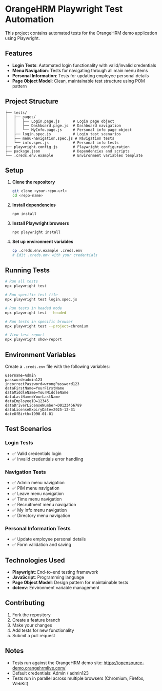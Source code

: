 # OrangeHRM Playwright Test Automation

This project contains automated tests for the OrangeHRM demo application using Playwright.

## Features

- **Login Tests**: Automated login functionality with valid/invalid credentials
- **Menu Navigation**: Tests for navigating through all main menu items
- **Personal Information**: Tests for updating employee personal details
- **Page Object Model**: Clean, maintainable test structure using POM pattern

## Project Structure

```
├── tests/
│   ├── pages/
│   │   ├── Login.page.js      # Login page object
│   │   ├── Dashboard.page.js  # Dashboard navigation
│   │   └── MyInfo.page.js     # Personal info page object
│   ├── login.spec.js          # Login test scenarios
│   ├── menu-navigation.spec.js # Navigation tests
│   └── info.spec.js           # Personal info tests
├── playwright.config.js       # Playwright configuration
├── package.json               # Dependencies and scripts
└── .creds.env.example         # Environment variables template
```

## Setup

1. **Clone the repository**
   ```bash
   git clone <your-repo-url>
   cd <repo-name>
   ```

2. **Install dependencies**
   ```bash
   npm install
   ```

3. **Install Playwright browsers**
   ```bash
   npx playwright install
   ```

4. **Set up environment variables**
   ```bash
   cp .creds.env.example .creds.env
   # Edit .creds.env with your credentials
   ```

## Running Tests

```bash
# Run all tests
npx playwright test

# Run specific test file
npx playwright test login.spec.js

# Run tests in headed mode
npx playwright test --headed

# Run tests in specific browser
npx playwright test --project=chromium

# View test report
npx playwright show-report
```

## Environment Variables

Create a `.creds.env` file with the following variables:

```
username=Admin
password=admin123
incorrectPassword=wrongPassword123
dataFirstName=YourFirstName
dataMiddleName=YourMiddleName
dataLastName=YourLastName
dataEmployeeID=12345
dataDriverLicenseNumber=D0123456789
dataLicenseExpiryDate=2025-12-31
dateOfBirth=1990-01-01
```

## Test Scenarios

### Login Tests
- ✅ Valid credentials login
- ✅ Invalid credentials error handling

### Navigation Tests
- ✅ Admin menu navigation
- ✅ PIM menu navigation
- ✅ Leave menu navigation
- ✅ Time menu navigation
- ✅ Recruitment menu navigation
- ✅ My Info menu navigation
- ✅ Directory menu navigation

### Personal Information Tests
- ✅ Update employee personal details
- ✅ Form validation and saving

## Technologies Used

- **Playwright**: End-to-end testing framework
- **JavaScript**: Programming language
- **Page Object Model**: Design pattern for maintainable tests
- **dotenv**: Environment variable management

## Contributing

1. Fork the repository
2. Create a feature branch
3. Make your changes
4. Add tests for new functionality
5. Submit a pull request

## Notes

- Tests run against the OrangeHRM demo site: https://opensource-demo.orangehrmlive.com/
- Default credentials: Admin / admin123
- Tests run in parallel across multiple browsers (Chromium, Firefox, WebKit)

